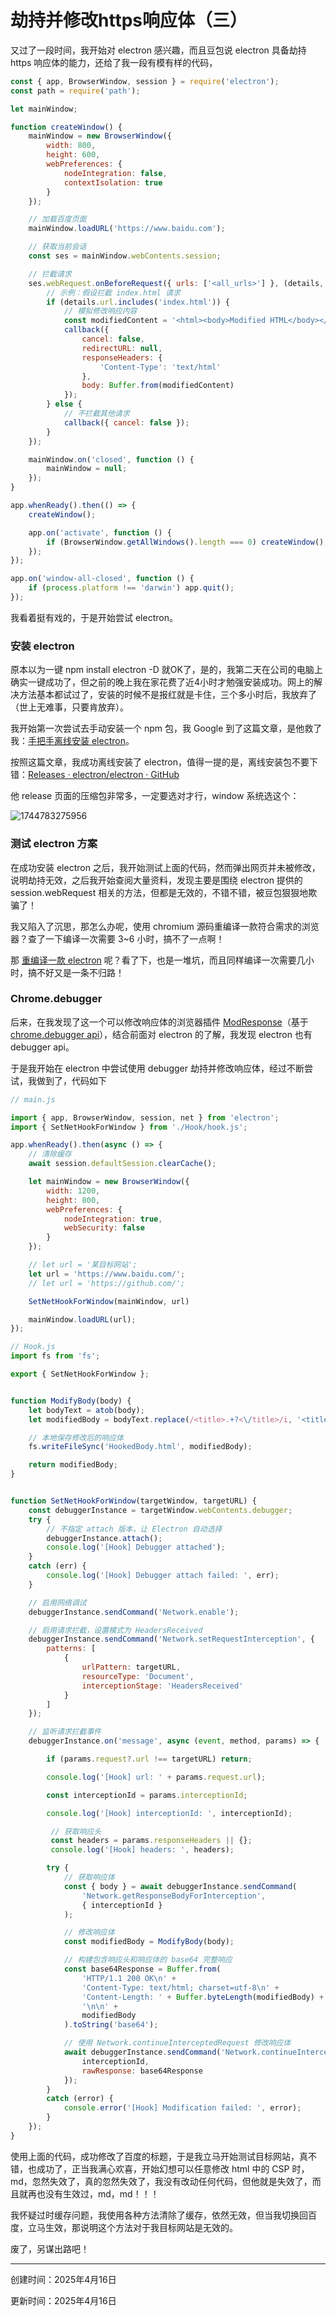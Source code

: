 # 劫持并修改https响应体（三）

又过了一段时间，我开始对 electron 感兴趣，而且豆包说 electron 具备劫持 https 响应体的能力，还给了我一段有模有样的代码，

```js
const { app, BrowserWindow, session } = require('electron');
const path = require('path');

let mainWindow;

function createWindow() {
    mainWindow = new BrowserWindow({
        width: 800,
        height: 600,
        webPreferences: {
            nodeIntegration: false,
            contextIsolation: true
        }
    });

    // 加载百度页面
    mainWindow.loadURL('https://www.baidu.com');

    // 获取当前会话
    const ses = mainWindow.webContents.session;

    // 拦截请求
    ses.webRequest.onBeforeRequest({ urls: ['<all_urls>'] }, (details, callback) => {
        // 示例：假设拦截 index.html 请求
        if (details.url.includes('index.html')) {
            // 模拟修改响应内容
            const modifiedContent = '<html><body>Modified HTML</body></html>';
            callback({
                cancel: false,
                redirectURL: null,
                responseHeaders: {
                    'Content-Type': 'text/html'
                },
                body: Buffer.from(modifiedContent)
            });
        } else {
            // 不拦截其他请求
            callback({ cancel: false });
        }
    });

    mainWindow.on('closed', function () {
        mainWindow = null;
    });
}

app.whenReady().then(() => {
    createWindow();

    app.on('activate', function () {
        if (BrowserWindow.getAllWindows().length === 0) createWindow();
    });
});

app.on('window-all-closed', function () {
    if (process.platform !== 'darwin') app.quit();
});
```

我看着挺有戏的，于是开始尝试 electron。

### 安装 electron

原本以为一键 npm install electron -D 就OK了，是的，我第二天在公司的电脑上确实一键成功了，但之前的晚上我在家花费了近4小时才勉强安装成功。网上的解决方法基本都试过了，安装的时候不是报红就是卡住，三个多小时后，我放弃了（世上无难事，只要肯放弃）。

我开始第一次尝试去手动安装一个 npm 包，我 Google 到了这篇文章，是他救了我：[手把手离线安装 electron](https://juejin.cn/post/7003249707216535565)。

按照这篇文章，我成功离线安装了 electron，值得一提的是，离线安装包不要下错：[Releases · electron/electron · GitHub](https://github.com/electron/electron/releases)

他 release 页面的压缩包非常多，一定要选对才行，window 系统选这个：

![1744783275956](image/劫持并修改https响应体(三)/1744783275956.png)

### 测试 electron 方案

在成功安装 electron 之后，我开始测试上面的代码，然而弹出网页并未被修改，说明劫持无效，之后我开始查阅大量资料，发现主要是围绕 electron 提供的 session.webRequest 相关的方法，但都是无效的，不错不错，被豆包狠狠地欺骗了！

我又陷入了沉思，那怎么办呢，使用 chromium 源码重编译一款符合需求的浏览器？查了一下编译一次需要 3~6 小时，搞不了一点啊！

那 [重编译一款 electron](https://blog.csdn.net/epubcn/article/details/136021220) 呢？看了下，也是一堆坑，而且同样编译一次需要几小时，搞不好又是一条不归路！

### Chrome.debugger

后来，在我发现了这一个可以修改响应体的浏览器插件 [ModResponse](https://chromewebstore.google.com/detail/modresponse-mock-and-repl/bbjcdpjihbfmkgikdkplcalfebgcjjpm?src=modheader-com)（基于[ chrome.debugger api](https://developer.chrome.com/docs/extensions/reference/debugger/)），结合前面对 electron 的了解，我发现 electron 也有 debugger api。

于是我开始在 electron 中尝试使用 debugger 劫持并修改响应体，经过不断尝试，我做到了，代码如下

```js
// main.js

import { app, BrowserWindow, session, net } from 'electron';
import { SetNetHookForWindow } from './Hook/hook.js';

app.whenReady().then(async () => {
    // 清除缓存
    await session.defaultSession.clearCache();

    let mainWindow = new BrowserWindow({
        width: 1200,
        height: 800,
        webPreferences: {
            nodeIntegration: true,
            webSecurity: false
        }
    });

    // let url = '某目标网站';
    let url = 'https://www.baidu.com/';
    // let url = 'https://github.com/';

    SetNetHookForWindow(mainWindow, url)

    mainWindow.loadURL(url);
});
```

```js
// Hook.js
import fs from 'fs';

export { SetNetHookForWindow };


function ModifyBody(body) {
    let bodyText = atob(body);
    let modifiedBody = bodyText.replace(/<title>.+?<\/title>/i, '<title>哈哈哈</title>');

    // 本地保存修改后的响应体
    fs.writeFileSync('HookedBody.html', modifiedBody);

    return modifiedBody;
}


function SetNetHookForWindow(targetWindow, targetURL) {
    const debuggerInstance = targetWindow.webContents.debugger;
    try {
        // 不指定 attach 版本，让 Electron 自动选择
        debuggerInstance.attach();
        console.log('[Hook] Debugger attached');
    }
    catch (err) {
        console.log('[Hook] Debugger attach failed: ', err);
    }

    // 启用网络调试
    debuggerInstance.sendCommand('Network.enable');

    // 启用请求拦截，设置模式为 HeadersReceived
    debuggerInstance.sendCommand('Network.setRequestInterception', {
        patterns: [
            {
                urlPattern: targetURL,
                resourceType: 'Document',
                interceptionStage: 'HeadersReceived'
            }
        ]
    });

    // 监听请求拦截事件
    debuggerInstance.on('message', async (event, method, params) => {

        if (params.request?.url !== targetURL) return;

        console.log('[Hook] url: ' + params.request.url);

        const interceptionId = params.interceptionId;

        console.log('[Hook] interceptionId: ', interceptionId);

         // 获取响应头
         const headers = params.responseHeaders || {};
         console.log('[Hook] headers: ', headers);

        try {
            // 获取响应体
            const { body } = await debuggerInstance.sendCommand(
                'Network.getResponseBodyForInterception',
                { interceptionId }
            );

            // 修改响应体
            const modifiedBody = ModifyBody(body);

            // 构建包含响应头和响应体的 base64 完整响应
            const base64Response = Buffer.from(
                'HTTP/1.1 200 OK\n' +
                'Content-Type: text/html; charset=utf-8\n' +
                'Content-Length: ' + Buffer.byteLength(modifiedBody) +
                '\n\n' +
                modifiedBody
            ).toString('base64');

            // 使用 Network.continueInterceptedRequest 修改响应体
            await debuggerInstance.sendCommand('Network.continueInterceptedRequest', {
                interceptionId,
                rawResponse: base64Response
            });
        }
        catch (error) {
            console.error('[Hook] Modification failed: ', error);
        }
    });
}
```

使用上面的代码，成功修改了百度的标题，于是我立马开始测试目标网站，真不错，也成功了，正当我满心欢喜，开始幻想可以任意修改 html 中的 CSP 时，md，忽然失效了，真的忽然失效了，我没有改动任何代码，但他就是失效了，而且就再也没有生效过，md，md！！！

我怀疑过时缓存问题，我使用各种方法清除了缓存，依然无效，但当我切换回百度，立马生效，那说明这个方法对于我目标网站是无效的。

废了，另谋出路吧！

---

创建时间：2025年4月16日

更新时间：2025年4月16日
